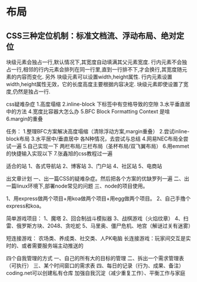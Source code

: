 布局
====================

CSS三种定位机制：标准文档流、浮动布局、绝对定位
--------------------

块级元素会独占一行,默认情况下,其宽度自动填满其父元素宽度.
行内元素不会独占一行,相邻的行内元素会排列在同一行里,直到一行排不下,才会换行,其宽度随元素的内容而变化. 另外
块级元素可以设置width,height属性.
行内元素设置width,height属性无效，它的长度高度主要根据内容决定.
块级元素即使设置了宽度,仍然是独占一行.

css疑难杂症
1.高度塌缩
2.inline-block  下标签中有空格导致的空隙
3.水平垂直居中的方法
4.宽度比容器大怎么办
5.BFC Block Formatting Context 是啥
6.margin的重叠

任务：
1.整理BFC方案解决高度塌缩（清除浮动方案,margin重叠）
2.尝试inline-block布局
3.水平居中/垂直居中  各N种情况，去尝试与总结
4.网易NEC布局全尝试一遍
5.自己实现一下 两栏布局/三栏布局（圣杯布局/双飞翼布局）
6.用emmet的快捷输入实现以下
7.张鑫旭的css教程过一遍


适合的站
1、各式导航站
2、博客站
3、门户站
4、社区站
5、电商站

出文章计划
一、出一篇CSS的疑难杂症。然后把各个方案的优缺罗列一遍
二、出一篇linux环境下,部署node常见的问题
三、node的项目使用。

1、用express做两个项目+用koa做两个项目+用egg做两个项目。
2、自己手撸个express和koa。

简单游戏项目：
1、魔塔
2、回合制战斗模拟器
3、战棋游戏（火焰纹章）
4、扫雷、俄罗斯方块、2048、贪吃蛇
5、马里奥、僵尸危机、地宫（解谜过关有迷雾）

短连接游戏：
农场类、养成类、社交类、人PK电脑
长连接游戏：玩家间交互是实时的、或者需要服务端主动推送的

四个自我管理的方式
一、自己的所有大的目标的管理
二、拆出一个需求管理表（可执行）
三、某个时间窗口的需求表
四、每日的记录（行为、成果、备注）
coding.net可以创建私有仓库
加强自我沉淀（减少重复工作）、平衡工作与家庭